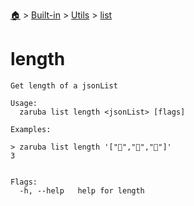 <!--startTocHeader-->
[🏠](../../../README.md) > [Built-in](../../README.md) > [Utils](../README.md) > [list](README.md)
# length
<!--endTocHeader-->

```
Get length of a jsonList

Usage:
  zaruba list length <jsonList> [flags]

Examples:

> zaruba list length '["🍊","🍓","🍇"]'
3


Flags:
  -h, --help   help for length

```

<!--startTocSubtopic-->

<!--endTocSubtopic-->